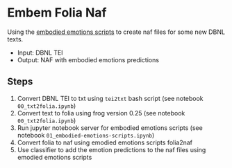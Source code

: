 # Embem Folia Naf

Using the [embodied emotions scripts](https://github.com/NLeSC/embodied-emotions-scripts) 
to create naf files for some new DBNL texts. 

* Input: DBNL TEI
* Output: NAF with embodied emotions predictions

## Steps

1. Convert DBNL TEI to txt using `tei2txt` bash script (see notebook `00_txt2folia.ipynb`)
2. Convert text to folia using frog version 0.25 (see notebook `00_txt2folia.ipynb`)
3. Run jupyter notebook server for embodied emotions scripts (see notebook `01_embodied-emotions-scripts.ipynb`)
4. Convert folia to naf using emodied emotions scripts folia2naf
5. Use classifier to add the emotion predictions to the naf files using emodied emotions scripts
